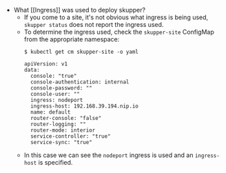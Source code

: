 - What [[Ingress]] was used to deploy skupper?
	- If you come to a site, it's not obvious what ingress is being used, `skupper status` does not report the ingress used.
	- To determine the ingress used, check the `skupper-site` ConfigMap from the appropriate namespace:
	  ```
	  $ kubectl get cm skupper-site -o yaml
	  
	  apiVersion: v1
	  data:
	    console: "true"
	    console-authentication: internal
	    console-password: ""
	    console-user: ""
	    ingress: nodeport
	    ingress-host: 192.168.39.194.nip.io
	    name: default
	    router-console: "false"
	    router-logging: ""
	    router-mode: interior
	    service-controller: "true"
	    service-sync: "true"
	  
	  ```
	- In this case we can see the `nodeport` ingress is used and an `ingress-host` is specified.